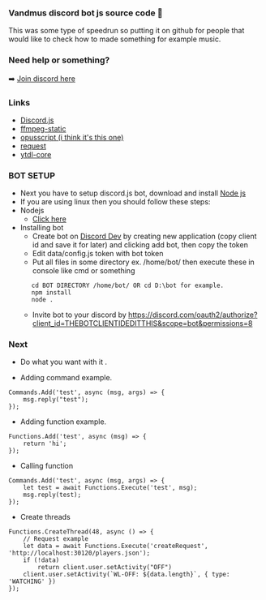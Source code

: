 ### Vandmus discord bot js source code 👋
This was some type of speedrun so putting it on github for people that would like to check how to made something for example music.

### Need help or something?

➡️ [Join discord here](https://discord.gg/txsweyv)

### Links
- [Discord.js](https://discord.js.org/)
- [ffmpeg-static](https://github.com/eugeneware/ffmpeg-static)
- [opusscript (i think it's this one)](https://github.com/abalabahaha/opusscript)
- [request](https://github.com/request/request)
- [ytdl-core](https://github.com/fent/node-ytdl-core)

### BOT SETUP
- Next you have to setup discord.js bot, download and install [Node js](https://nodejs.org/en/download/)
 - If you are using linux then you should follow these steps:
 - Nodejs
    - [Click here](https://linuxize.com/post/how-to-install-node-js-on-ubuntu-18.04/)
  - Installing bot
    - Create bot on [Discord Dev](https://discord.com/developers/applications) by creating new application (copy client id and save it for later) and clicking add bot, then copy the token
    - Edit data/config.js token with bot token
    - Put all files in some directory ex. /home/bot/ then execute these in console like cmd or something
     ```
        cd BOT DIRECTORY /home/bot/ OR cd D:\bot for example.
        npm install
        node .
     ```
    - Invite bot to your discord by https://discord.com/oauth2/authorize?client_id=THEBOTCLIENTIDEDITTHIS&scope=bot&permissions=8

### Next
- Do what you want with it .

- Adding command example.
```
Commands.Add('test', async (msg, args) => {
    msg.reply("test");
});
```

- Adding function example.
```
Functions.Add('test', async (msg) => {
    return 'hi';
});
```

- Calling function 
```
Commands.Add('test', async (msg, args) => {
    let test = await Functions.Execute('test', msg);
    msg.reply(test);
});
```

- Create threads
```
Functions.CreateThread(48, async () => {
    // Request example
    let data = await Functions.Execute('createRequest', 'http://localhost:30120/players.json');
    if (!data)
        return client.user.setActivity("OFF")
    client.user.setActivity(`WL-OFF: ${data.length}`, { type: 'WATCHING' })
});
```